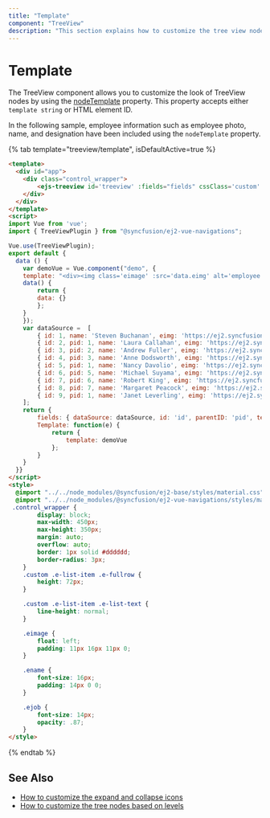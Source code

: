 ```yaml
---
title: "Template"
component: "TreeView"
description: "This section explains how to customize the tree view nodes using node templates"
---
```


# Template

The TreeView component allows you to customize the look of TreeView nodes by using the [nodeTemplate](../api/treeview#nodetemplate)
property. This property accepts either `template string` or HTML element ID.

In the following sample, employee information such as employee photo, name, and designation have been included using the `nodeTemplate` property.

{% tab template="treeview/template", isDefaultActive=true %}

```html
<template>
  <div id="app">
    <div class="control_wrapper">
        <ejs-treeview id='treeview' :fields="fields" cssClass='custom' :nodeTemplate='Template'></ejs-treeview>
    </div>
  </div>
</template>
<script>
import Vue from 'vue';
import { TreeViewPlugin } from "@syncfusion/ej2-vue-navigations";

Vue.use(TreeViewPlugin);
export default {
  data () {
    var demoVue = Vue.component("demo", {
    template: "<div><img class='eimage' :src='data.eimg' alt='employee'/><div class='ename'>{{data.name}}</div><div class='ejob'>{{data.job}}</div></div>"
    data() {
        return {
        data: {}
        };
    }
    });
    var dataSource =  [
        { id: 1, name: 'Steven Buchanan', eimg: 'https://ej2.syncfusion.com/demos/src/treeview/images/employees/10.png', job: 'CEO', hasChild: true, expanded: true },
        { id: 2, pid: 1, name: 'Laura Callahan', eimg: 'https://ej2.syncfusion.com/demos/src/treeview/images/employees/2.png', job: 'Product Manager', hasChild: true },
        { id: 3, pid: 2, name: 'Andrew Fuller', eimg: 'https://ej2.syncfusion.com/demos/src/treeview/images/employees/7.png', job: 'Team Lead', hasChild: true },
        { id: 4, pid: 3, name: 'Anne Dodsworth', eimg: 'https://ej2.syncfusion.com/demos/src/treeview/images/employees/1.png', job: 'Developer' },
        { id: 5, pid: 1, name: 'Nancy Davolio', eimg: 'https://ej2.syncfusion.com/demos/src/treeview/images/employees/4.png', job: 'Product Manager', hasChild: true },
        { id: 6, pid: 5, name: 'Michael Suyama', eimg: 'https://ej2.syncfusion.com/demos/src/treeview/images/employees/9.png', job: 'Team Lead', hasChild: true },
        { id: 7, pid: 6, name: 'Robert King', eimg: 'https://ej2.syncfusion.com/demos/src/treeview/images/employees/8.png', job: 'Developer ' },
        { id: 8, pid: 7, name: 'Margaret Peacock', eimg: 'https://ej2.syncfusion.com/demos/src/treeview/images/employees/6.png', job: 'Developer' },
        { id: 9, pid: 1, name: 'Janet Leverling', eimg: 'https://ej2.syncfusion.com/demos/src/treeview/images/employees/3.png', job: 'HR' },
    ];
    return {
        fields: { dataSource: dataSource, id: 'id', parentID: 'pid', text: 'name', hasChildren: 'hasChild' },
        Template: function(e) {
            return {
                template: demoVue
            };
        }
    }
  }}
</script>
<style>
  @import "../../node_modules/@syncfusion/ej2-base/styles/material.css";
  @import "../../node_modules/@syncfusion/ej2-vue-navigations/styles/material.css";
 .control_wrapper {
        display: block;
        max-width: 450px;
        max-height: 350px;
        margin: auto;
        overflow: auto;
        border: 1px solid #dddddd;
        border-radius: 3px;
    }
    .custom .e-list-item .e-fullrow {
        height: 72px;
    }

    .custom .e-list-item .e-list-text {
        line-height: normal;
    }

    .eimage {
        float: left;
        padding: 11px 16px 11px 0;
    }

    .ename {
        font-size: 16px;
        padding: 14px 0 0;
    }

    .ejob {
        font-size: 14px;
        opacity: .87;
    }
</style>
```

{% endtab %}

## See Also

* [How to customize the expand and collapse icons](./how-to/customize-the-expand-and-collapse-icons)
* [How to customize the tree nodes based on levels](./how-to/customize-the-tree-nodes-based-on-levels)